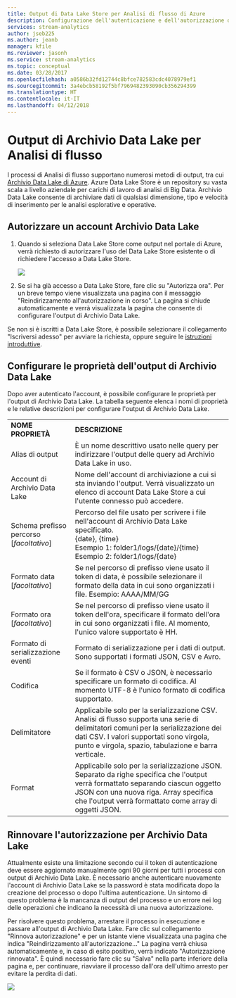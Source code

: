 ```yaml
---
title: Output di Data Lake Store per Analisi di flusso di Azure
description: Configurazione dell'autenticazione e dell'autorizzazione di un Archivio Data Lake di Azure in un processo di analisi di flusso
services: stream-analytics
author: jseb225
ms.author: jeanb
manager: kfile
ms.reviewer: jasonh
ms.service: stream-analytics
ms.topic: conceptual
ms.date: 03/28/2017
ms.openlocfilehash: a0586b32fd12744c8bfce782583cdc4078979ef1
ms.sourcegitcommit: 3a4ebcb58192f5bf7969482393090cb356294399
ms.translationtype: HT
ms.contentlocale: it-IT
ms.lasthandoff: 04/12/2018
---
```

# <a name="stream-analytics-data-lake-store-output"></a>Output di Archivio Data Lake per Analisi di flusso
I processi di Analisi di flusso supportano numerosi metodi di output, tra cui [Archivio Data Lake di Azure](https://azure.microsoft.com/services/data-lake-store/). Azure Data Lake Store è un repository su vasta scala a livello aziendale per carichi di lavoro di analisi di Big Data. Archivio Data Lake consente di archiviare dati di qualsiasi dimensione, tipo e velocità di inserimento per le analisi esplorative e operative.

## <a name="authorize-a-data-lake-store-account"></a>Autorizzare un account Archivio Data Lake
1. Quando si seleziona Data Lake Store come output nel portale di Azure, verrà richiesto di autorizzare l'uso del Data Lake Store esistente o di richiedere l'accesso a Data Lake Store.
   
   ![](media/stream-analytics-data-lake-output/stream-analytics-data-lake-output-authorization.png)  
   
2. Se si ha già accesso a Data Lake Store, fare clic su "Autorizza ora". Per un breve tempo viene visualizzata una pagina con il messaggio "Reindirizzamento all'autorizzazione in corso". La pagina si chiude automaticamente e verrà visualizzata la pagina che consente di configurare l'output di Archivio Data Lake.

Se non si è iscritti a Data Lake Store, è possibile selezionare il collegamento "Iscriversi adesso" per avviare la richiesta, oppure seguire le [istruzioni introduttive](../data-lake-store/data-lake-store-get-started-portal.md).

## <a name="configure-the-data-lake-store-output-properties"></a>Configurare le proprietà dell'output di Archivio Data Lake
Dopo aver autenticato l'account, è possibile configurare le proprietà per l'output di Archivio Data Lake. La tabella seguente elenca i nomi di proprietà e le relative descrizioni per configurare l'output di Archivio Data Lake.

<table>
<tbody>
<tr>
<td><B>NOME PROPRIETÀ</B></td>
<td><B>DESCRIZIONE</B></td>
</tr>
<tr>
<td>Alias di output</td>
<td>È un nome descrittivo usato nelle query per indirizzare l'output delle query ad Archivio Data Lake in uso.</td>
</tr>
<tr>
<td>Account di Archivio Data Lake</td>
<td>Nome dell'account di archiviazione a cui si sta inviando l'output. Verrà visualizzato un elenco di account Data Lake Store a cui l'utente connesso può accedere.</td>
</tr>
<tr>
<td>Schema prefisso percorso [<I>facoltativo</I>]</td>
<td>Percorso del file usato per scrivere i file nell'account di Archivio Data Lake specificato. <BR>{date}, {time}<BR>Esempio 1: folder1/logs/{date}/{time}<BR>Esempio 2: folder1/logs/{date}</td>
</tr>
<tr>
<td>Formato data [<I>facoltativo</I>]</td>
<td>Se nel percorso di prefisso viene usato il token di data, è possibile selezionare il formato della data in cui sono organizzati i file. Esempio: AAAA/MM/GG</td>
</tr>
<tr>
<td>Formato ora [<I>facoltativo</I>]</td>
<td>Se nel percorso di prefisso viene usato il token dell'ora, specificare il formato dell'ora in cui sono organizzati i file. Al momento, l'unico valore supportato è HH.</td>
</tr>
<tr>
<td>Formato di serializzazione eventi</td>
<td>Formato di serializzazione per i dati di output. Sono supportati i formati JSON, CSV e Avro.</td>
</tr>
<tr>
<td>Codifica</td>
<td>Se il formato è CSV o JSON, è necessario specificare un formato di codifica. Al momento UTF-8 è l'unico formato di codifica supportato.</td>
</tr>
<tr>
<td>Delimitatore</td>
<td>Applicabile solo per la serializzazione CSV. Analisi di flusso supporta una serie di delimitatori comuni per la serializzazione dei dati CSV. I valori supportati sono virgola, punto e virgola, spazio, tabulazione e barra verticale.</td>
</tr>
<tr>
<td>Format</td>
<td>Applicabile solo per la serializzazione JSON. Separato da righe specifica che l'output verrà formattato separando ciascun oggetto JSON con una nuova riga. Array specifica che l'output verrà formattato come array di oggetti JSON.</td>
</tr>
</tbody>
</table>

## <a name="renew-data-lake-store-authorization"></a>Rinnovare l'autorizzazione per Archivio Data Lake
Attualmente esiste una limitazione secondo cui il token di autenticazione deve essere aggiornato manualmente ogni 90 giorni per tutti i processi con output di Archivio Data Lake. È necessario anche autenticare nuovamente l'account di Archivio Data Lake se la password è stata modificata dopo la creazione del processo o dopo l'ultima autenticazione. Un sintomo di questo problema è la mancanza di output del processo e un errore nei log delle operazioni che indicano la necessità di una nuova autorizzazione.

Per risolvere questo problema, arrestare il processo in esecuzione e passare all'output di Archivio Data Lake. Fare clic sul collegamento "Rinnova autorizzazione" e per un istante viene visualizzata una pagina che indica "Reindirizzamento all'autorizzazione..." La pagina verrà chiusa automaticamente e, in caso di esito positivo, verrà indicato "Autorizzazione rinnovata". È quindi necessario fare clic su "Salva" nella parte inferiore della pagina e, per continuare, riavviare il processo dall'ora dell'ultimo arresto per evitare la perdita di dati.

![](media/stream-analytics-data-lake-output/stream-analytics-data-lake-output-renew-authorization.png)

